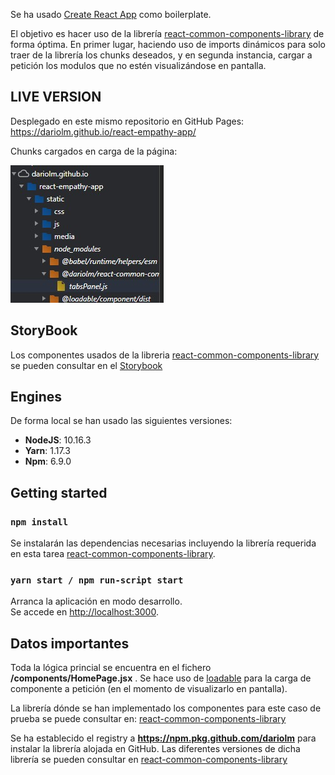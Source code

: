 Se ha usado [Create React App](https://github.com/facebook/create-react-app) como boilerplate.

El objetivo es hacer uso de la librería [react-common-components-library](https://github.com/DarioLM/react-common-components-library) de forma óptima. En primer lugar, haciendo uso de imports dinámicos para solo traer de la librería los chunks deseados, y en segunda instancia, cargar a petición los modulos que no estén visualizándose en pantalla.

## LIVE VERSION

Desplegado en este mismo repositorio en GitHub Pages: https://dariolm.github.io/react-empathy-app/

Chunks cargados en carga de la página:

  ![Chunks_Loaded_On_Load](./src/assets/chunks_from_library_on_load.jpg)

## StoryBook

Los componentes usados de la libreria [react-common-components-library](https://github.com/DarioLM/react-common-components-library) se pueden consultar en el [Storybook](https://dariolm.github.io/react-common-components-library/)

## Engines

De forma local se han usado las siguientes versiones:
- **NodeJS**: 10.16.3
- **Yarn**: 1.17.3
- **Npm**: 6.9.0

## Getting started

### `npm install`

Se instalarán las dependencias necesarias incluyendo la librería requerida en esta tarea [react-common-components-library](https://github.com/DarioLM/react-common-components-library).

### `yarn start / npm run-script start`

Arranca la aplicación en modo desarrollo.<br />
Se accede en [http://localhost:3000](http://localhost:3000).

## Datos importantes

Toda la lógica princial se encuentra en el fichero **/components/HomePage.jsx** .
Se hace uso de [loadable](https://reactrouter.com/web/guides/code-splitting) para la carga de componente a petición (en el momento de visualizarlo en pantalla).

La librería dónde se han implementado los componentes para este caso de prueba se puede consultar en:
[react-common-components-library](https://github.com/DarioLM/react-common-components-library)

Se ha establecido el registry a **https://npm.pkg.github.com/dariolm** para instalar la librería alojada en GitHub.
Las diferentes versiones de dicha librería se pueden consultar en [react-common-components-library](https://github.com/DarioLM/react-common-components-library/packages/395772)